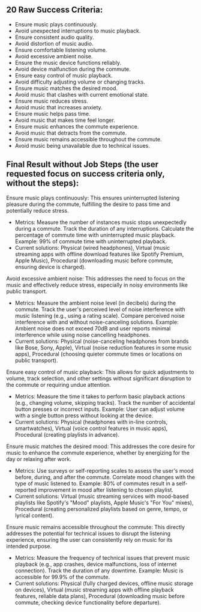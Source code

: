 ## 20 Raw Success Criteria:
* Ensure music plays continuously.
* Avoid unexpected interruptions to music playback.
* Ensure consistent audio quality.
* Avoid distortion of music audio.
* Ensure comfortable listening volume.
* Avoid excessive ambient noise.
* Ensure the music device functions reliably.
* Avoid device malfunction during the commute.
* Ensure easy control of music playback.
* Avoid difficulty adjusting volume or changing tracks.
* Ensure music matches the desired mood.
* Avoid music that clashes with current emotional state.
* Ensure music reduces stress.
* Avoid music that increases anxiety.
* Ensure music helps pass time.
* Avoid music that makes time feel longer.
* Ensure music enhances the commute experience.
* Avoid music that detracts from the commute.
* Ensure music remains accessible throughout the commute.
* Avoid music being unavailable due to technical issues.

## Final Result without Job Steps (the user requested focus on success criteria only, without the steps):

Ensure music plays continuously: This ensures uninterrupted listening pleasure during the commute, fulfilling the desire to pass time and potentially reduce stress.
* Metrics: Measure the number of instances music stops unexpectedly during a commute. Track the duration of any interruptions. Calculate the percentage of commute time with uninterrupted music playback. Example: 99% of commute time with uninterrupted playback.
* Current solutions: Physical (wired headphones), Virtual (music streaming apps with offline download features like Spotify Premium, Apple Music), 
Procedural (downloading music before commute, ensuring device is charged).

Avoid excessive ambient noise: This addresses the need to focus on the music and effectively reduce stress, especially in noisy environments like public transport.

* Metrics: Measure the ambient noise level (in decibels) during the commute. Track the user's perceived level of noise interference with music listening (e.g., using a rating scale). Compare perceived noise interference with and without noise-canceling solutions. Example: Ambient noise does not exceed 70dB and user reports minimal interference while using noise cancelling headphones.
* Current solutions: Physical (noise-canceling headphones from brands like Bose, Sony, Apple), Virtual (noise reduction features in some music apps), Procedural (choosing quieter commute times or locations on public transport).

Ensure easy control of music playback: This allows for quick adjustments to volume, track selection, and other settings without significant disruption to the commute or requiring undue attention.

* Metrics: Measure the time it takes to perform basic playback actions (e.g., changing volume, skipping tracks). Track the number of accidental button presses or incorrect inputs. Example: User can adjust volume with a single button press without looking at the device.
* Current solutions: Physical (headphones with in-line controls, smartwatches), Virtual (voice control features in music apps), Procedural (creating playlists in advance).

Ensure music matches the desired mood: This addresses the core desire for music to enhance the commute experience, whether by energizing for the day or relaxing after work.

* Metrics: Use surveys or self-reporting scales to assess the user's mood before, during, and after the commute. Correlate mood changes with the type of music listened to. Example: 80% of commutes result in a self-reported improvement in mood after listening to chosen playlist.
* Current solutions: Virtual (music streaming services with mood-based playlists like Spotify's "Mood" playlists, Apple Music's "For You" mixes), Procedural (creating personalized playlists based on genre, tempo, or lyrical content).

Ensure music remains accessible throughout the commute: This directly addresses the potential for technical issues to disrupt the listening experience, ensuring the user can consistently rely on music for its intended purpose.

* Metrics: Measure the frequency of technical issues that prevent music playback (e.g., app crashes, device malfunctions, loss of internet connection). Track the duration of any downtime. Example: Music is accessible for 99.9% of the commute.
* Current solutions: Physical (fully charged devices, offline music storage on devices), Virtual (music streaming apps with offline playback features, reliable data plans), Procedural (downloading music before commute, checking device functionality before departure).

